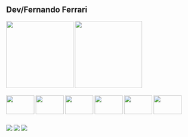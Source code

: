 ## Dev/Fernando Ferrari

<div>
  <img height = "180em" src = https://github-readme-stats.vercel.app/api?username=feh20022&show_icons=true&theme=merko>
  <img height = "180em" src = https://github-readme-stats.vercel.app/api/top-langs/?username=anuraghazra&layout=compact&theme=merko>
</div>

<div style = "display: inline_block"><br>
  <img align = "center"  height = "50" width = "75" src="https://cdn.jsdelivr.net/gh/devicons/devicon@latest/icons/python/python-original.svg"/>
  <img align = "center"  height = "50" width = "75" src="https://cdn.jsdelivr.net/gh/devicons/devicon@latest/icons/java/java-original.svg"/>
  <img align = "center"  height = "50" width = "75" src="https://cdn.jsdelivr.net/gh/devicons/devicon@latest/icons/mysql/mysql-original-wordmark.svg"/>
  <img align = "center"  height = "50" width = "75" src="https://cdn.jsdelivr.net/gh/devicons/devicon@latest/icons/nodejs/nodejs-original-wordmark.svg"/>
  <img align = "center"  height = "50" width = "75" src="https://cdn.jsdelivr.net/gh/devicons/devicon@latest/icons/flask/flask-original.svg"/>
  <img align = "center"  height = "50" width = "75" src="https://cdn.jsdelivr.net/gh/devicons/devicon@latest/icons/git/git-original-wordmark.svg"/>
</div>

##

<div> 
 <a href="https://discord.gg/feh20022" target="_blank"><img src="https://img.shields.io/badge/Discord-7289DA?style=for-the-badge&logo=discord&logoColor=white" target="_blank"></a> 
  <a href = "fernando0ferrari0dutra@gmail.com"><img src="https://img.shields.io/badge/-Gmail-%23333?style=for-the-badge&logo=gmail&logoColor=white" target="_blank"></a>
  <a href="https://www.linkedin.com/in/fernandoferraridutra/" target="_blank"><img src="https://img.shields.io/badge/-LinkedIn-%230077B5?style=for-the-badge&logo=linkedin&logoColor=white" target="_blank"></a> 
</div>
          
